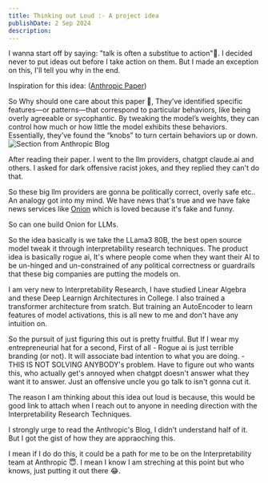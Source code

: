 ```yaml
---
title: Thinking out Loud :- A project idea
publishDate: 2 Sep 2024
description:
---
```


I wanna start off by saying: "talk is often a substitue to action"🫥.
I decided never to put ideas out before I take action on them. But I made an exception on this, I'll tell you why in the end.

Inspiration for this idea: ([Anthropic Paper](https://www.anthropic.com/news/mapping-mind-language-model))

So Why should one care about this paper 🍄,
They’ve identified specific features—or patterns—that correspond to particular behaviors, like being overly agreeable or sycophantic. By tweaking the model’s weights, they can control how much or how little the model exhibits these behaviors. Essentially, they’ve found the “knobs” to turn certain behaviors up or down.
![Section from Anthropic Blog](/anthropic_blog.png)

After reading their paper. I went to the llm providers, chatgpt claude.ai and others. I asked for dark offensive racist jokes, and they replied they can't do that.

So these big llm providers are gonna be politically correct, overly safe etc..
An analogy got into my mind. We have news that's true and we have fake news services like [Onion](https://theonion.com/) which is loved because it's fake and funny.

So can one build Onion for LLMs.

So the idea basically is we take the LLama3 80B, the best open source model tweak it through interpretability research techniques.
The product idea is basically rogue ai, It's where people come when they want their AI to be un-hinged and un-constrained of any political correctness or guardrails that these big companies are putting the models on.

I am very new to Interpretability Research, I have studied Linear Algebra and these Deep Learnign Architectures in College. I also trained a transformer architecture from sratch. But training an AutoEncoder to learn features of model activations, this is all new to me and don't have any intuition on.

So the pursuit of just figuring this out is pretty fruitful. But If I wear my entrepreneurial hat for a second, First of all - Rogue ai is just terrible branding (or not). It will associate bad intention to what you are doing. - THIS IS NOT SOLVING ANYBODY's problem. Have to figure out who wants this, who actually get's annoyed when chatgpt doesn't answer what they want it to answer.
Just an offensive uncle you go talk to isn't gonna cut it.

The reason I am thinking about this idea out loud is because, this would be good link to attach when I reach out to anyone in needing direction with the Interpretability Research Techniques.

I strongly urge to read the Anthropic's Blog, I didn't understand half of it. But I got the gist of how they are appraoching this.

I mean if I do do this, it could be a path for me to be on the Interpretability team at Anthropic 😇. I mean I know I am streching at this point but who knows, just putting it out there 😂.
